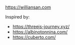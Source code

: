 https://williansan.com

Inspired by:

- https://threejs-journey.xyz/
- https://albinotonnina.com/
- https://cuberto.com/

